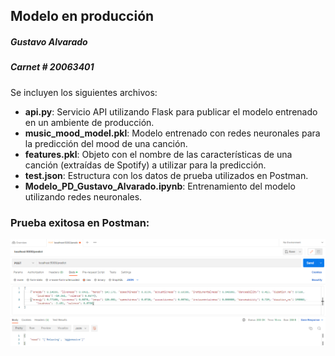 ## Modelo en producción
##### Gustavo Alvarado
##### Carnet # 20063401

Se incluyen los siguientes archivos: 

* **api.py**: Servicio API utilizando Flask para publicar el modelo entrenado en un ambiente de producción. 
* **music_mood_model.pkl**: Modelo entrenado con redes neuronales para la predicción del mood de una canción. 
* **features.pkl**: Objeto con el nombre de las características de una canción (extraídas de Spotify) a utilizar para la predicción. 
* **test.json**: Estructura con los datos de prueba utilizados en Postman.
* **Modelo_PD_Gustavo_Alvarado.ipynb**: Entrenamiento del modelo utilizando redes neuronales. 

### Prueba exitosa en Postman: 

![alt text](https://github.com/gustavo-alvarado/product-development/blob/main/produccion/Prueba%20en%20Postman.png?raw=true)
